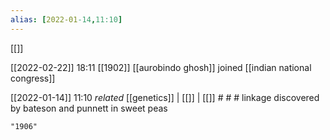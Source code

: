 ```yaml
---
alias: [2022-01-14,11:10]
---
```

[[]]

[[2022-02-22]] 18:11 [[1902]]
[[aurobindo ghosh]] joined [[indian national congress]]

[[2022-01-14]] 11:10 _related_ [[genetics]] | [[]] | [[]] # # #
linkage discovered by bateson and punnett in sweet peas
```query
"1906"
```